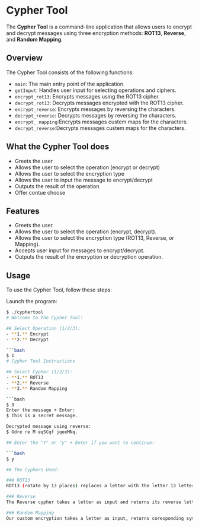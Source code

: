 # Cypher Tool

The **Cypher Tool** is a command-line application that allows users to encrypt and decrypt messages using three encryption methods: **ROT13**, **Reverse**, and  **Random Mapping**.

## Overview

The Cypher Tool consists of the following functions:

- `main`: The main entry point of the application.
- `getInput`: Handles user input for selecting operations and ciphers.
- `encrypt_rot13`: Encrypts messages using the ROT13 cipher.
- `decrypt_rot13`: Decrypts messages encrypted with the ROT13 cipher.
- `encrypt_reverse`: Encrypts messages by reversing the characters.
- `decrypt_reverse`: Decrypts messages  by reversing the characters.
- `encrypt_ mapping`:Encrypts messages custem maps for the characters.
- `decrypt_reverse`:Decrypts messages custem maps for the characters.

## What the Cypher Tool does

- Greets the user
- Allows the user to select the operation (encrypt or decrypt)
- Allows the user to select the encryption type
- Allows the user to input the message to encrypt/decrypt
- Outputs the result of the operation
- Offer contue choose 


## Features

- Greets the user.
- Allows the user to select the operation (encrypt, decrypt).
- Allows the user to select the encryption type (ROT13, Reverse, or Mapping).
- Accepts user input for messages to encrypt/decrypt.
- Outputs the result of the encryption or decryption operation.

## Usage

To use the Cypher Tool, follow these steps:

Launch the program:
```bash
$ ./cyphertool
# Welcome to the Cypher Tool!

## Select Operation (1/2/3):
- **1.** Encrypt
- **2.** Decrypt

```bash
$ 1
# Cypher Tool Instructions

## Select Cypher (1/2/3):
- **1.** ROT13
- **2.** Reverse
- **3.** Random Mapping

```bash
$ 3
Enter the message + Enter:
$ This is a secret message.

Decrypted message using reverse:
$ Gdre re M eqSCqf jqeeMNq.

## Enter the "Y" or "y" + Enter if you want to continue:

```bash
$ y

## The Cyphers Used:

### ROT13
ROT13 (rotate by 13 places) replaces a letter with the letter 13 letters after it in the alphabet.

### Reverse
The Reverse cypher takes a letter as input and returns its reverse letter in the Latin alphabet.

### Random Mapping
Our custom encryption takes a letter as input, returns coresponding symbols from the map list letter in the Latin alphabet.
